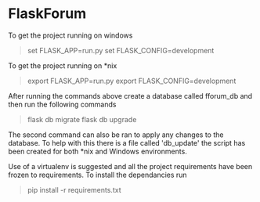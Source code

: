 # FlaskForum

To get the project running on windows

> set FLASK_APP=run.py
> set FLASK_CONFIG=development

To get the project running on *nix

> export FLASK_APP=run.py
> export FLASK_CONFIG=development

After running the commands above create a database called fforum_db and then run the following commands
> flask db migrate
> flask db upgrade

The second command can also be ran to apply any changes to the database. To help with this there is a file called 'db_update' the script has been created for both *nix and Windows environments.

Use of a virtualenv is suggested and all the project requirements have been frozen to requirements. To install the dependancies run
> pip install -r requirements.txt